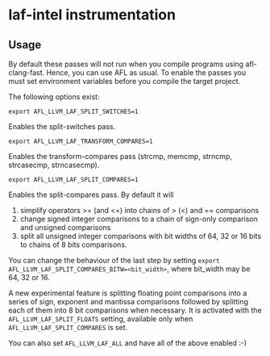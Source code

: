 # laf-intel instrumentation

## Usage

By default these passes will not run when you compile programs using 
afl-clang-fast. Hence, you can use AFL as usual.
To enable the passes you must set environment variables before you
compile the target project.

The following options exist:

`export AFL_LLVM_LAF_SPLIT_SWITCHES=1`

Enables the split-switches pass.

`export AFL_LLVM_LAF_TRANSFORM_COMPARES=1`

Enables the transform-compares pass (strcmp, memcmp, strncmp,
strcasecmp, strncasecmp).

`export AFL_LLVM_LAF_SPLIT_COMPARES=1`

Enables the split-compares pass.
By default it will 
1. simplify operators >= (and <=) into chains of > (<) and == comparisons
2. change signed integer comparisons to a chain of sign-only comparison
and unsigned comparisons
3. split all unsigned integer comparisons with bit widths of
64, 32 or 16 bits to chains of 8 bits comparisons.

You can change the behaviour of the last step by setting
`export AFL_LLVM_LAF_SPLIT_COMPARES_BITW=<bit_width>`, where 
bit_width may be 64, 32 or 16.

A new experimental feature is splitting floating point comparisons into a
series of sign, exponent and mantissa comparisons followed by splitting each
of them into 8 bit comparisons when necessary.
It is activated with the `AFL_LLVM_LAF_SPLIT_FLOATS` setting, available only
when `AFL_LLVM_LAF_SPLIT_COMPARES` is set.

You can also set `AFL_LLVM_LAF_ALL` and have all of the above enabled :-)

